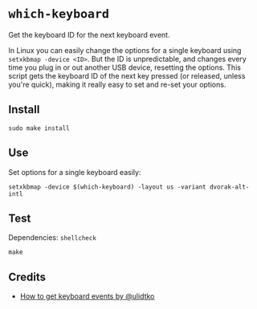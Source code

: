 # `which-keyboard`

Get the keyboard ID for the next keyboard event.

In Linux you can easily change the options for a single keyboard using `setxkbmap -device <ID>`. But the ID is unpredictable, and changes every time you plug in or out another USB device, resetting the options. This script gets the keyboard ID of the next key pressed (or released, unless you're quick), making it really easy to set and re-set your options.

## Install

    sudo make install

## Use

Set options for a single keyboard easily:

    setxkbmap -device $(which-keyboard) -layout us -variant dvorak-alt-intl

## Test

Dependencies: `shellcheck`

    make

## Credits

- [How to get keyboard events by @ulidtko](https://unix.stackexchange.com/a/6231/3645)
